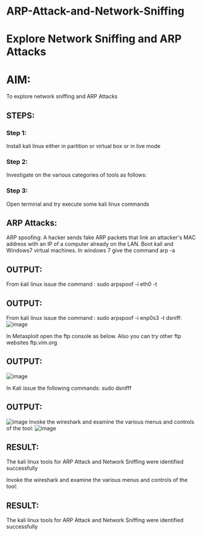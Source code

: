 # ARP-Attack-and-Network-Sniffing
# Explore Network Sniffing and ARP Attacks

# AIM:

To explore network sniffing and ARP Attacks

## STEPS:

### Step 1:

Install kali linux either in partition or virtual box or in live mode

### Step 2:

Investigate on the various categories of tools as follows:


### Step 3:
Open terminal and try execute some kali linux commands

## ARP Attacks:  
ARP spoofing: A hacker sends fake ARP packets that link an attacker's MAC address with an IP of a computer already on the LAN. 
Boot kali and Windows7 virtual machines.
In windows 7 give the command arp -a
## OUTPUT:


From kali linux issue the command :
sudo arpspoof -i eth0 -t <target system> <gateway>
## OUTPUT:
From kali linux issue the command : sudo arpspoof -i enp0s3 -t dsniff:
![image](https://github.com/user-attachments/assets/b9c6691b-81ac-4d29-8a53-fdd9ef3aedcc)







In Metasploit open the ftp console as below. Also you can try other ftp websites ftp.vim.org
## OUTPUT:

![image](https://github.com/user-attachments/assets/9ea56c90-e04f-4415-9fcb-a1a94754b67e)



In Kali issue the following commands:
sudo dsnifff
## OUTPUT:
![image](https://github.com/user-attachments/assets/f6ba2584-32a0-407e-b3aa-b69e2cafa55b)
Invoke the wireshark and examine the various menus and controls of the tool:
![image](https://github.com/user-attachments/assets/155d0c0e-3ab2-44e4-98a3-827a37af390b)

## RESULT:
The kali linux tools for ARP Attack and Network Sniffing were identified successfully

Invoke the wireshark and examine the various menus  and controls of the tool:


## RESULT:
The kali linux tools for ARP Attack and Network Sniffing were identified successfully
